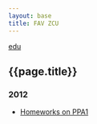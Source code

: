 ```yaml
---
layout: base
title: FAV ZCU
---
```


[edu](..)

## {{page.title}}

### 2012

* [Homeworks on PPA1](https://github.com/ondrejsika/fav-ppa1-homeworks)


